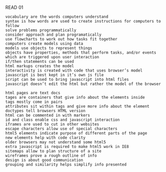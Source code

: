 READ 01

    vocabulary are the words computers understand
    syntax is how words are used to create instructions for computers to follow
    solve problems programmatically
    consider approach and plan programatically
    use flowcharts to work out how tasks fit together
    computers create models using data
    models use objects to represent things
    objects have properties, methods that perform tasks, and/or events which are triggered upon user interaction
    if/then statements can be used
    html markups creates the model
    interactivity is created with code that uses browser’s model
    javascript is best kept in it’s own js file
    script can be used to bring javascript into html files
    javascript doesn’t edit the html but rather the model of the browser

    html pages are text docs
    tages are containers that give info about the elements inside
    tags mostly come in pairs
    attributes sit within tags and give more info about the element
    doctypes tell browsers HTML version
    html can be commented in with markers
    id and class enable css and javascript interaction
    iframes are used to cut in other websites
    escape characters allow use of special characters
    html5 elements indicate purpose of different parts of the page
    new elements help with code clarity
    older browsers may not understand some html5
    extra javascript is required to make html5 work in IE8
    sitemaps allow to plan structure of a site
    wireframes prove a rough outline of info
    design is about good communication
    grouping and similarity helps simplify info presented
